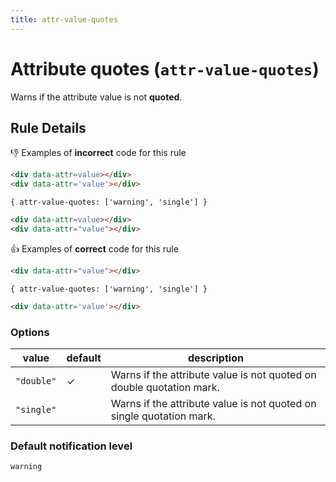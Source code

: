 ```yaml
---
title: attr-value-quotes
---
```


# Attribute quotes (`attr-value-quotes`)

Warns if the attribute value is not **quoted**.

## Rule Details

👎 Examples of **incorrect** code for this rule

```html
<div data-attr=value></div>
<div data-attr='value'></div>
```

`{ attr-value-quotes: ['warning', 'single'] }`

```html
<div data-attr=value></div>
<div data-attr="value"></div>
```

👍 Examples of **correct** code for this rule

```html
<div data-attr="value"></div>
```

`{ attr-value-quotes: ['warning', 'single'] }`

```html
<div data-attr='value'></div>
```

### Options

| value      | default | description                                                          |
| ---------- | ------- | -------------------------------------------------------------------- |
| `"double"` | ✓       | Warns if the attribute value is not quoted on double quotation mark. |
| `"single"` |         | Warns if the attribute value is not quoted on single quotation mark. |

### Default notification level

`warning`
